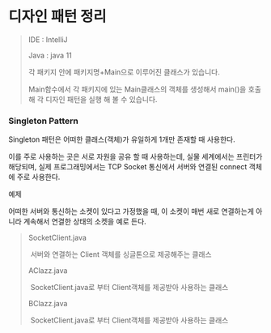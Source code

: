 # 디자인 패턴 정리

> IDE : IntelliJ
>
> Java : java 11
>
> 각 패키지 안에 패키지명+Main으로 이루어진 클래스가 있습니다.
>
> Main함수에서 각 패키지에 있는 Main클래스의 객체를 생성해서 main()을 호출해 각 디자인 패턴을 실행 해 볼 수 있습니다.

### Singleton Pattern

Singleton 패턴은 어떠한 클래스(객체)가 유일하게 1개만 존재할 때 사용한다.

이를 주로 사용하는 곳은 서로 자원을 공유 할 때 사용하는데, 실물 세계에서는 프린터가 해당되며, 실제 프로그래밍에서는 TCP Socket 통신에서 서버와 연결된 connect 객체에 주로 사용한다.

예제

어떠한 서버와 통신하는 소켓이 있다고 가정했을 때, 이 소켓이 매번 새로 연결하는게 아니라 계속해서 연결한 상태의 소켓을 예로 든다.

> SocketClient.java
>
> ​	서버와 연결하는 Client 객체를 싱글톤으로 제공해주는 클래스
>
> AClazz.java
>
> ​	SocketClient.java로 부터 Client객체를 제공받아 사용하는 클래스
>
> BClazz.java
>
> ​	SocketClient.java로 부터 Client객체를 제공받아 사용하는 클래스
